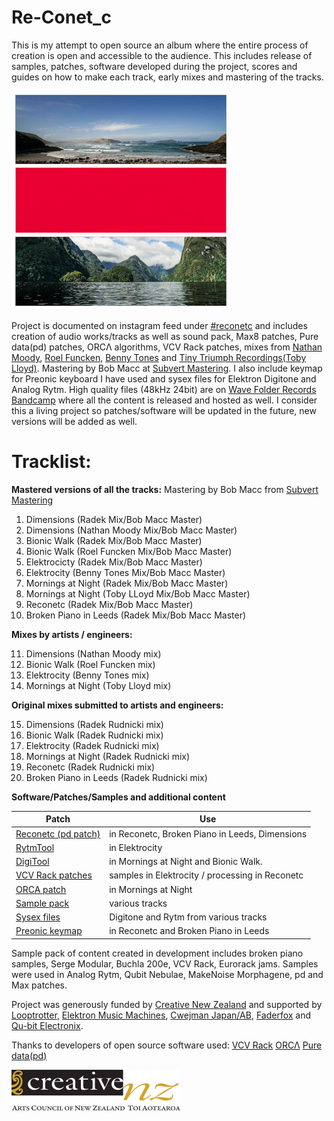 # Re-Conet_c

This is my attempt to open source an album where the entire process of creation is open and accessible to the audience. This includes release of samples, patches, software developed during the project, scores and guides on how to make each track, early mixes and mastering of the tracks. 

<p align="left">
  <img width="350" height="350" src="https://github.com/koshimazaki/Re-Conet_c/blob/master/Reconet_c%20cover%20350.jpg">
</p>

Project is documented on instagram feed under [#reconetc](https://www.instagram.com/explore/tags/reconetc/) and includes creation of audio works/tracks as well as sound pack, Max8 patches, Pure data(pd) patches, ORCΛ algorithms, VCV Rack patches, mixes from [Nathan Moody](http://obsidiansound.net/), [Roel Funcken](https://roelfuncken.bandcamp.com/), [Benny Tones](https://omw.co.nz/about/) and [Tiny Triumph Recordings(Toby Lloyd)](https://www.tinytriumphrecordings.com/). Mastering by Bob Macc at [Subvert Mastering](http://www.scmastering.com/). 
I also include keymap for Preonic keyboard I have used and sysex files for Elektron Digitone and Analog Rytm. 
High quality files (48kHz 24bit) are on [Wave Folder Records Bandcamp](https://wavefolder.bandcamp.com/album/re-conet-c) where all the content is released and hosted as well. 
I consider this a living project so patches/software will be updated in the future, new versions will be added as well. 

# Tracklist:

**Mastered versions of all the tracks:**
Mastering by Bob Macc from [Subvert Mastering](http://www.scmastering.com/)

1. Dimensions (Radek Mix/Bob Macc Master)
2. Dimensions (Nathan Moody Mix/Bob Macc Master)
3. Bionic Walk (Radek Mix/Bob Macc Master)
4. Bionic Walk (Roel Funcken Mix/Bob Macc Master)
5. Elektrocicty (Radek Mix/Bob Macc Master)
6. Elektrocity (Benny Tones Mix/Bob Macc Master)
7. Mornings at Night (Radek Mix/Bob Macc Master)
8. Mornings at Night (Toby LLoyd Mix/Bob Macc Master)
9. Reconetc (Radek Mix/Bob Macc Master)
10. Broken Piano in Leeds (Radek Mix/Bob Macc Master) 

**Mixes by artists / engineers:**

11. Dimensions (Nathan Moody mix)
12. Bionic Walk (Roel Funcken mix)
13. Elektrocity (Benny Tones mix)
14. Mornings at Night (Toby Lloyd mix)

**Original mixes submitted to artists and engineers:**

15. Dimensions (Radek Rudnicki mix)
16. Bionic Walk (Radek Rudnicki mix)
17. Elektrocity (Radek Rudnicki mix)
18. Mornings at Night (Radek Rudnicki mix)
19. Reconetc (Radek Rudnicki mix)
20. Broken Piano in Leeds (Radek Rudnicki mix)

**Software/Patches/Samples and additional content**

Patch  | Use
------------- | -------------
[Reconetc (pd patch)](ReconetC!_ComputerVersion.pd)| in Reconetc, Broken Piano in Leeds, Dimensions
[RytmTool](RytmTool/) | in Elektrocity
[DigiTool](DigiTool/) | in Mornings at Night and Bionic Walk.
[VCV Rack patches](https://github.com/koshimazaki/Re-Conet_c/tree/master/VCV%20Rack%20patches) | samples in Elektrocity / processing in Reconetc
[ORCA patch](ORCA/)| in Mornings at Night
[Sample pack](SAMPLES)| various tracks
[Sysex files](https://github.com/koshimazaki/Re-Conet_c/tree/master/Sysex%20for%20Elektrons)| Digitone and Rytm from various tracks
[Preonic keymap](https://github.com/koshimazaki/Re-Conet_c/tree/master/Preonic%20keymap)| in Reconetc and Broken Piano in Leeds
 
Sample pack of content created in development includes broken piano samples, Serge Modular, Buchla 200e, VCV Rack, Eurorack jams. Samples were used in Analog Rytm, Qubit Nebulae, MakeNoise Morphagene, pd and Max patches.

Project was generously funded by [Creative New Zealand](https://www.creativenz.govt.nz/) and supported by [Looptrotter](http://looptrotter.com/), [Elektron Music Machines](https://www.elektron.se/), [Cwejman Japan/AB](http://cwejman.jp/), [Faderfox](http://www.faderfox.de/) and [Qu-bit Electronix](https://www.qubitelectronix.com/).

Thanks to developers of open source software used: [VCV Rack](https://github.com/VCVRack/Rack) [ORCΛ](https://github.com/hundredrabbits/Orca) [Pure data(pd)](https://github.com/pure-data/pure-data)

<p align="left">
  <img width="270" height="65" src="https://github.com/koshimazaki/Re-Conet_c/blob/master/logo_CNZ.png">
</p>
